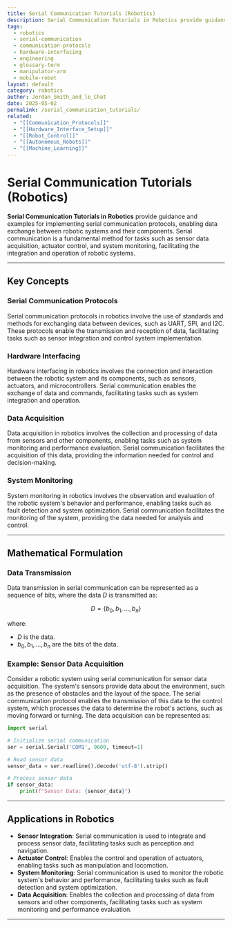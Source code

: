 ```yaml
---
title: Serial Communication Tutorials (Robotics)
description: Serial Communication Tutorials in Robotics provide guidance and examples for implementing serial communication protocols, enabling data exchange between robotic systems and their components, facilitating tasks such as sensor data acquisition and actuator control.
tags:
  - robotics
  - serial-communication
  - communication-protocols
  - hardware-interfacing
  - engineering
  - glossary-term
  - manipulator-arm
  - mobile-robot
layout: default
category: robotics
author: Jordan_Smith_and_le_Chat
date: 2025-05-02
permalink: /serial_communication_tutorials/
related:
  - "[[Communication_Protocols]]"
  - "[[Hardware_Interface_Setup]]"
  - "[[Robot_Control]]"
  - "[[Autonomous_Robots]]"
  - "[[Machine_Learning]]"
---
```


# Serial Communication Tutorials (Robotics)

**Serial Communication Tutorials in Robotics** provide guidance and examples for implementing serial communication protocols, enabling data exchange between robotic systems and their components. Serial communication is a fundamental method for tasks such as sensor data acquisition, actuator control, and system monitoring, facilitating the integration and operation of robotic systems.

---

## Key Concepts

### Serial Communication Protocols

Serial communication protocols in robotics involve the use of standards and methods for exchanging data between devices, such as UART, SPI, and I2C. These protocols enable the transmission and reception of data, facilitating tasks such as sensor integration and control system implementation.

### Hardware Interfacing

Hardware interfacing in robotics involves the connection and interaction between the robotic system and its components, such as sensors, actuators, and microcontrollers. Serial communication enables the exchange of data and commands, facilitating tasks such as system integration and operation.

### Data Acquisition

Data acquisition in robotics involves the collection and processing of data from sensors and other components, enabling tasks such as system monitoring and performance evaluation. Serial communication facilitates the acquisition of this data, providing the information needed for control and decision-making.

### System Monitoring

System monitoring in robotics involves the observation and evaluation of the robotic system's behavior and performance, enabling tasks such as fault detection and system optimization. Serial communication facilitates the monitoring of the system, providing the data needed for analysis and control.

---

## Mathematical Formulation

### Data Transmission

Data transmission in serial communication can be represented as a sequence of bits, where the data $D$ is transmitted as:

$$
D = \{b_0, b_1, \ldots, b_n\}
$$

where:
- $D$ is the data.
- $b_0, b_1, \ldots, b_n$ are the bits of the data.

### Example: Sensor Data Acquisition

Consider a robotic system using serial communication for sensor data acquisition. The system's sensors provide data about the environment, such as the presence of obstacles and the layout of the space. The serial communication protocol enables the transmission of this data to the control system, which processes the data to determine the robot's actions, such as moving forward or turning. The data acquisition can be represented as:

```python
import serial

# Initialize serial communication
ser = serial.Serial('COM1', 9600, timeout=1)

# Read sensor data
sensor_data = ser.readline().decode('utf-8').strip()

# Process sensor data
if sensor_data:
    print(f"Sensor Data: {sensor_data}")
```

---

## Applications in Robotics

- **Sensor Integration**: Serial communication is used to integrate and process sensor data, facilitating tasks such as perception and navigation.
- **Actuator Control**: Enables the control and operation of actuators, enabling tasks such as manipulation and locomotion.
- **System Monitoring**: Serial communication is used to monitor the robotic system's behavior and performance, facilitating tasks such as fault detection and system optimization.
- **Data Acquisition**: Enables the collection and processing of data from sensors and other components, facilitating tasks such as system monitoring and performance evaluation.

---

